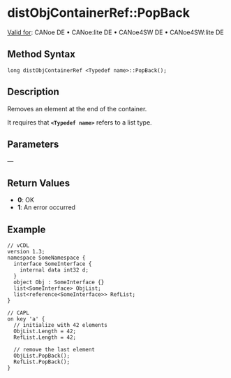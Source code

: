 # distObjContainerRef::PopBack

[Valid for](../../../Shared/FeatureAvailability.md): CANoe DE • CANoe:lite DE • CANoe4SW DE • CANoe4SW:lite DE

## Method Syntax

```plaintext
long distObjContainerRef <Typedef name>::PopBack();
```

## Description

Removes an element at the end of the container.

It requires that **`<Typedef name>`** refers to a list type.

## Parameters

—

## Return Values

- **0**: OK
- **1**: An error occurred

## Example

```plaintext
// vCDL
version 1.3;
namespace SomeNamespace {
  interface SomeInterface {
    internal data int32 d;
  }
  object Obj : SomeInterface {}
  list<SomeInterface> ObjList;
  list<reference<SomeInterface>> RefList;
}

// CAPL
on key 'a' {
  // initialize with 42 elements
  ObjList.Length = 42;
  RefList.Length = 42;

  // remove the last element
  ObjList.PopBack();
  RefList.PopBack();
}
```
